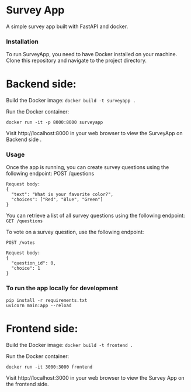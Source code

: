 # Survey App

A simple survey app built with FastAPI and docker.

### Installation

To run SurveyApp, you need to have Docker installed on your machine. Clone this repository and navigate to the project directory.

# Backend side:

Build the Docker image:
`docker build -t surveyapp .`

Run the Docker container:

`docker run -it -p 8000:8000 surveyapp`

Visit http://localhost:8000 in your web browser to view the SurveyApp on Backend side .

### Usage

Once the app is running, you can create survey questions using the following endpoint:
POST /questions

    Request body:
    {
      "text": "What is your favorite color?",
      "choices": ["Red", "Blue", "Green"]
    }

You can retrieve a list of all survey questions using the following endpoint:
`GET /questions
`

To vote on a survey question, use the following endpoint:

    POST /votes

    Request body:
    {
      "question_id": 0,
      "choice": 1
    }

### To run the app locally for development

    pip install -r requirements.txt
    uvicorn main:app --reload

# Frontend side:

Build the Docker image:
`docker build -t frontend .`

Run the Docker container:

`docker run -it 3000:3000 frontend`

Visit http://localhost:3000 in your web browser to view the Survey App on the frontend side.
